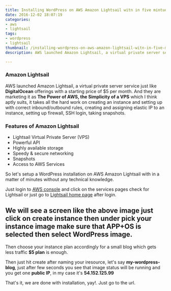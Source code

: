 ```yaml
---
title: Installing WordPress on AWS Amazon Lightsail witn in five mintues
date: 2016-12-02 18:07:19
categories:
- aws
- lightsail
tags:
- wordpress
- lightsail
thumbnail: /installing-wordpress-on-aws-amazon-lightsail-witn-in-five-mintues/lightsail.png
description: AWS launched Amazon Lightsail, a virtual private server service just like DigitalOcean offerings with a starting price of $5 per month. And they are marketing it as The Power of AWS, the Simplicity of a VPS which I think aptly suits, it takes all the hard work on creating an instance and setting up with correct inbound/outbound rules, creating and assigning elastic IP to an instance, setting up firewall, SSH login, taking snapshots.

---
```

### Amazon Lightsail

AWS launched Amazon Lightsail, a virtual private server service just like **DigitalOcean** offerings with a starting price of $5 per month. And they are marketing it as **The Power of AWS, the Simplicity of a VPS** which I think aptly suits, it takes all the hard work on creating an instance and setting up with correct inbound/outbound rules,  creating and assigning elastic IP to an instance, setting up firewall, SSH login, taking snapshots.

### Features of Amazon Lightsail

- Lightsail Virtual Private Server (VPS)
- Powerful API
- Highly available storage
- Speedy & secure networking
- Snapshots
- Access to AWS Services


So let's setup a WordPress installation on AWS Amazon Lightsail with in a matter of minutes without any technical knowledge.

Just login to [AWS console](https://console.aws.amazon.com/) and click on the services pages check for Lightsail or just go to [Lightsail home page](https://lightsail.aws.amazon.com/) after login.
<!-- more -->
<amp-img src="lightsail-1.png" width="650" height="300" alt="AWS Lighsail - Create a resource" layout="responsive"></amp-img>
We will see a screen like the above image just click on create instance then under pick your instance image make sure that **APP+OS** is selected then select **WordPress** image.
<amp-img src="pick-wordpress-image.png" width="650" height="300" alt="AWS Lighsail - Pick WordPress Image" layout="responsive"></amp-img>
---
Then choose your instance plan accordingly for a small blog which gets less traffic **$5 plan** is enough.
<amp-img src="plan-lightsail.png" width="650" height="300" alt="AWS Lighsail - Choose Instance Plan" layout="responsive"></amp-img>

Then just hit create after naming your iresource, let's say **my-wordpress-blog**, just after few seconds you see that image status will be running and you get one **public IP**, in my case it's **54.152.125.99**

<amp-img src="resource.png" width="650" height="300" alt="AWS Lighsail - Create Resource" layout="responsive"></amp-img>

That's it, we are done with installation, yay!. Just go to the url.

<amp-img src="installed.png" width="650" height="300" alt="AWS Lighsail - WordPress Installed" layout="responsive"></amp-img>
